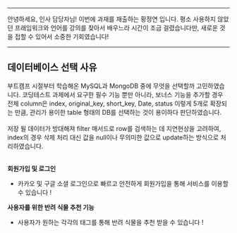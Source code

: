 ***
안녕하세요, 인사 담당자님!
이번에 과재를 재출하는 황정연 입니다.
평소 사용하지 않았던 프래임워크와 언어를 강의를 찾아서 배우느라 시간이 조금 걸렸습니다만,
새로운 것을 접할 수 있어서 소중한 기회였습니다!
***


## 데이터베이스 선택 사유
부트캠프 시절부터 학습해온 MySQL과 MongoDB 중에 무엇을 선택할까 고민하였습니다. 코딩테스트 과제에서 요구한 필수 기능 뿐만 아니라, 보너스 기능을 추가할 경우 전체 column은 index, original_key, short_key, Date, status 이렇게 5개로 확장되는 만큼, 관리가 용이한 table 형태의 DB를 선택하는 것이 용이하다 판단하였습니다.
<br>
<br>
저장 될 데이터가 방대해져 filter 매서드로 row를 검색하는 데 지연현상을 고려하여, index의 경우 삭제 처리 대신 값을 null이나 무의미한 값으로 update하는 방식으로 처리하였습니다.
<br>
<br>



**회원가입 및 로그인**
- 카카오 및 구글 소셜 로그인으로 빠르고 안전하게 회원가입을 통해 서비스를 이용할 수 있습니다 !


**사용자를 위한 반려 식물 추천 기능**
- 사용자가 원하는 각각의 태그를 통해 반려 식물을 추천 받을 수 있습니다 !

